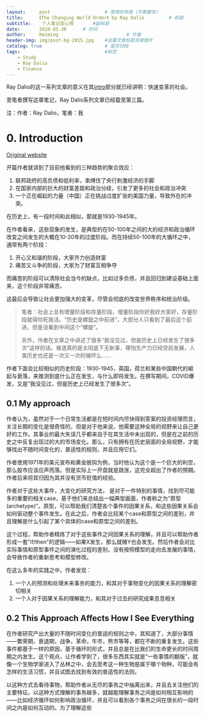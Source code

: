 ```yaml
---
layout:     post   				    # 使用的布局（不需要改）
title:      《The Changing World Order》 by Ray Dalio  		# 标题 
subtitle:    个人笔记及心得       #副标题
date:       2020-05-30		# 时间
author:     Haiming 						# 作者
header-img: img/post-bg-2015.jpg 	#这篇文章标题背景图片
catalog: true 						# 是否归档
tags:								#标签
    - Study
    - Ray Dalio
    - Finance
---
```


Ray Dalio的这一系列文章的意义在其[intro](linkedin.com/pulse/changing-world-order-ray-dalio-1f/)部分就已经讲明：快速变革的社会。

至笔者撰写这章笔记，Ray Dalio系列文章已经载至第三篇。

注：作者：Ray Dalio，笔者：我

# 0. Introduction

[Original website](https://www.linkedin.com/pulse/changing-world-order-ray-dalio-1f/)

开篇作者就讲到了目前他看到的三种趋势的聚合效应：

1. 联邦政府的高负债和低利率，束缚住了央行刺激经济的手脚
2. 在国家内部的巨大的财富差距和政治分歧，引发了更多的社会和政治冲突
3. 一个正在崛起的力量（中国）正在挑战过度扩张的美国力量，导致外在的冲突。

在历史上，有一段时间和此相似，那就是1930-1945年。

在作者看来，这些现象的发生，是典型的在50-100年之间的大的经济和政治循环改变之间发生的大概在10-20年的过度阶段。而在持续50-100年的大循环之中，通常有两个阶段：

1. 开心又和谐的阶段，大家齐力创造财富
2. 痛苦又斗争的阶段，大家为了财富互相争夺

而痛苦的阶段可以清除社会当今的缺点，比如过多负债，并且回归到建设基础上面来，这个阶段非常痛苦。

这最后会导致让社会更加强大的变革，尽管会彻底的改变世界秩序和统治阶级。

> 笔者：社会上总有增量阶段和存量阶段，增量阶段你好我好大家好，存量阶段就得你死我活。“历史是螺旋之中前进”，大部分人只看到了最后这个前进，但是没看到中间这个“螺旋”。
>
> 另外，作者在文章之中讲述了很多“我没见过，但是历史上已经发生了很多次”这样的话。难道真的是太阳底下无新事，哪怕生产力已经空前发展，人类历史也还是一次又一次的循环么……

作者下面会比较相似的历史阶段：1930-1945，英国，荷兰和某些中国朝代的崛起与衰落，来推测到底什么正在发生，与什么即将发生。在撰写期间，COVID爆发，又是“我没见过，但是历史上已经发生了很多次”。

## 0.1 My approach

作者认为，虽然对于一个日常生活都是在短时间内尽快得到答案的投资经理而言，关注长期的变化是很奇怪的，但是对于他来说，他需要这种全局的视野来让自己更好的工作。其事业的最大失误几乎都来自于在其生活中未出现的，但是在之前的历史之中反复出现过的大的市场变化。那么，只有拥有在历史层面的全局视野，才能够找出不随时间变化的，普适性的规则，并且应用它们。

作者使用1971年的美元宣布和黄金脱钩为例，当时他认为这个是一个巨大的利空，那么股市应该应声而落。但是实际上一开盘就是跳涨，这完全超出了作者的预期。作者后来将其归因为其并没有货币贬值的经验。

作者对于这些大事件，大变化的研究方法， 是对于一件特别的事情，找到尽可能多的重要的相关case，基于他们来总结出一幅典型画面，作者称之为“原型(archetype)”。原型，可以帮助我们清楚各个事件的因果关系，和这些因果关系会如何驱动整个事件发生。在此之后，作者会比较某个case和原型之间的差别，并且理解是什么引起了某个具体的case和原型之间的差别。

这个过程，帮助作者精炼了对于这些事件之间因果关系的理解，并且可以帮助作者形成一套"if/then"的逻辑——如果X发生，那么就赌Y也会发生。然后作者会对比实际事情和原型事件之间的演化过程的差别，没有按照模型的走向去发展的事情，会导致作者的重新思考和模型修改。

在这么多年的实践之中，作者发现：

1. 一个人的预测和处理未来事务的能力，和其对于事物变化的因果关系的理解密切相关
2. 一个人对于因果关系的理解能力，和其对于过去的研究成果息息相关

## 0.2 This Approach Affects How I See Everything

在作者研究产出大量的不随时间变化的普适的规则之中，其知道了，大部分事情——繁荣期，衰退期，战争，革命，牛市，熊市等等，都在不断的重复发生。这些事件都基于一样的原因，基于循环的形式，并且总是在比我们的生命更长的时间周期之内发生。这个观点，让作者学到了，很多东西其实就是“一些事情的翻版”，就像一个生物学家进入了丛林之中，会去思考这一种生物是属于哪个物种，可能会有怎样的生活习惯，并且试图去找到有效的普适性的法则。

以这种方式去看待事物，帮助作者从无尽的事务之中抽离出来，并且去关注他们的主要特征。以这种方式理解的事务越多，就越能理解事务之间是如何相互影响的——比如经济循环如何影响政治循环，并且可以看到各个事务之间在很长的一段时间之内是如何互动的。为了理解这些